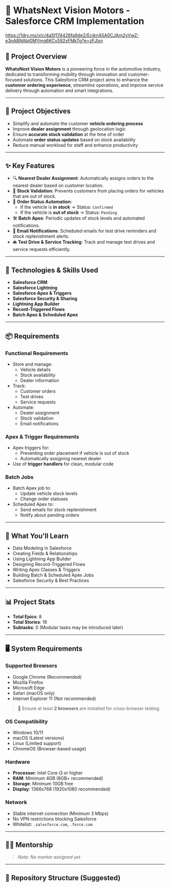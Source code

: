 # 🚗 WhatsNext Vision Motors - Salesforce CRM Implementation
https://1drv.ms/v/c/4a5f174426fa9de2/Ecjkn4SA0CJAm2yVwZ-e3nABNAbt0MYmg6KCv592xFMkTg?e=zFJlxn
## 📘 Project Overview

**WhatsNext Vision Motors** is a pioneering force in the automotive industry, dedicated to transforming mobility through innovation and customer-focused solutions. This Salesforce CRM project aims to enhance the **customer ordering experience**, streamline operations, and improve service delivery through automation and smart integrations.

---

## 🎯 Project Objectives

- Simplify and automate the customer **vehicle ordering process**
- Improve **dealer assignment** through geolocation logic
- Ensure **accurate stock validation** at the time of order
- Automate **order status updates** based on stock availability
- Reduce manual workload for staff and enhance productivity

---

## ✨ Key Features

- 🔍 **Nearest Dealer Assignment**: Automatically assigns orders to the nearest dealer based on customer location.
- 🚫 **Stock Validation**: Prevents customers from placing orders for vehicles that are out of stock.
- 🔄 **Order Status Automation**:
  - If the vehicle is **in stock** → Status: `Confirmed`
  - If the vehicle is **out of stock** → Status: `Pending`
- 🛠️ **Batch Apex**: Periodic updates of stock levels and automated notifications.
- 📧 **Email Notifications**: Scheduled emails for test drive reminders and stock replenishment alerts.
- 🚘 **Test Drive & Service Tracking**: Track and manage test drives and service requests efficiently.

---

## 🧰 Technologies & Skills Used

- **Salesforce CRM**
- **Salesforce Lightning**
- **Salesforce Apex & Triggers**
- **Salesforce Security & Sharing**
- **Lightning App Builder**
- **Record-Triggered Flows**
- **Batch Apex & Scheduled Apex**

---

## 📦 Requirements

### Functional Requirements

- Store and manage:
  - Vehicle details
  - Stock availability
  - Dealer information
- Track:
  - Customer orders
  - Test drives
  - Service requests
- Automate:
  - Dealer assignment
  - Stock validation
  - Email notifications

### Apex & Trigger Requirements

- Apex triggers for:
  - Preventing order placement if vehicle is out of stock
  - Automatically assigning nearest dealer
- Use of **trigger handlers** for clean, modular code

### Batch Jobs

- Batch Apex job to:
  - Update vehicle stock levels
  - Change order statuses
- Scheduled Apex to:
  - Send emails for stock replenishment
  - Notify about pending orders

---

## 🧠 What You'll Learn

- Data Modeling in Salesforce
- Creating Fields & Relationships
- Using Lightning App Builder
- Designing Record-Triggered Flows
- Writing Apex Classes & Triggers
- Building Batch & Scheduled Apex Jobs
- Salesforce Security & Best Practices

---

## 📊 Project Stats

- **Total Epics**: 8  
- **Total Stories**: 16  
- **Subtasks**: 0 (Modular tasks may be introduced later)

---

## 🖥️ System Requirements

### Supported Browsers

- Google Chrome (Recommended)
- Mozilla Firefox
- Microsoft Edge
- Safari (macOS only)
- Internet Explorer 11 (Not recommended)

> 📌 Ensure at least **2 browsers** are installed for cross-browser testing.

### OS Compatibility

- Windows 10/11
- macOS (Latest versions)
- Linux (Limited support)
- ChromeOS (Browser-based usage)

### Hardware

- **Processor**: Intel Core i3 or higher
- **RAM**: Minimum 4GB (8GB+ recommended)
- **Storage**: Minimum 10GB free
- **Display**: 1366x768 (1920x1080 recommended)

### Network

- Stable internet connection (Minimum 3 Mbps)
- No VPN restrictions blocking Salesforce
- Whitelist: `.salesforce.com`, `.force.com`

---

## 🧑‍🏫 Mentorship

> _Note: No mentor assigned yet_

---

## 📂 Repository Structure (Suggested)

